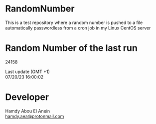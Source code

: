 # RandomNumber    
This is a test repository where a random number is pushed to a file automatically passwordless from a cron job in my Linux CentOS server    
# Random Number of the last run   
24158
      
Last update (GMT +1)    
07/20/23 16:00:02
# Developer    
Hamdy Abou El Anein   
hamdy.aea@protonmail.com
